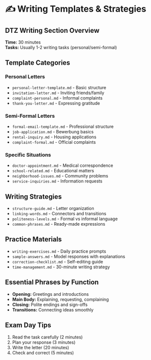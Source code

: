 # ✍️ Writing Templates & Strategies

## DTZ Writing Section Overview
**Time:** 30 minutes  
**Tasks:** Usually 1-2 writing tasks (personal/semi-formal)

## Template Categories

### Personal Letters
- `personal-letter-template.md` - Basic structure
- `invitation-letter.md` - Inviting friends/family
- `complaint-personal.md` - Informal complaints
- `thank-you-letter.md` - Expressing gratitude

### Semi-Formal Letters  
- `formal-email-template.md` - Professional structure
- `job-application.md` - Bewerbung basics
- `rental-inquiry.md` - Housing applications
- `complaint-formal.md` - Official complaints

### Specific Situations
- `doctor-appointment.md` - Medical correspondence
- `school-related.md` - Educational matters
- `neighborhood-issues.md` - Community problems
- `service-inquiries.md` - Information requests

## Writing Strategies
- `structure-guide.md` - Letter organization
- `linking-words.md` - Connectors and transitions
- `politeness-levels.md` - Formal vs informal language
- `common-phrases.md` - Ready-made expressions

## Practice Materials
- `writing-exercises.md` - Daily practice prompts
- `sample-answers.md` - Model responses with explanations
- `correction-checklist.md` - Self-editing guide
- `time-management.md` - 30-minute writing strategy

## Essential Phrases by Function
- **Opening:** Greetings and introductions
- **Main Body:** Explaining, requesting, complaining
- **Closing:** Polite endings and sign-offs
- **Transitions:** Connecting ideas smoothly

## Exam Day Tips
1. Read the task carefully (2 minutes)
2. Plan your response (3 minutes)  
3. Write the letter (20 minutes)
4. Check and correct (5 minutes) 